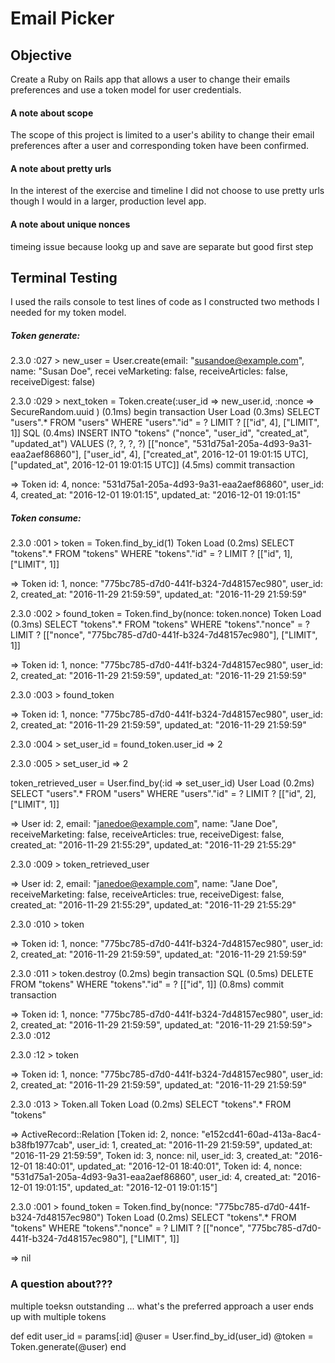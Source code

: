 # Email Picker

## Objective

Create a Ruby on Rails app that allows a user to change their emails preferences and use a token model for user credentials.

#### A note about scope

The scope of this project is limited to a user's ability to change their email preferences after a user and corresponding token have been confirmed.

#### A note about pretty urls

In the interest of the exercise and timeline I did not choose to use pretty urls though I would in a larger, production level app.

#### A note about unique nonces

timeing issue because lookg up and save are separate but good first step 

## Terminal Testing

I used the rails console to test lines of code as I constructed two methods I needed for my token model.

##### Token generate:

2.3.0 :027 > new_user = User.create(email: "susandoe@example.com", name: "Susan Doe", recei
veMarketing: false, receiveArticles: false, receiveDigest: false)

2.3.0 :029 > next_token = Token.create(:user_id => new_user.id, :nonce => SecureRandom.uuid
)
(0.1ms)  begin transaction
User Load (0.3ms)  SELECT  "users".* FROM "users" WHERE "users"."id" = ? LIMIT ?  [["id", 4], ["LIMIT", 1]]
SQL (0.4ms)  INSERT INTO "tokens" ("nonce", "user_id", "created_at", "updated_at") VALUES (?, ?, ?, ?)  [["nonce", "531d75a1-205a-4d93-9a31-eaa2aef86860"], ["user_id", 4], ["created_at", 2016-12-01 19:01:15 UTC], ["updated_at", 2016-12-01 19:01:15 UTC]]
 (4.5ms)  commit transaction

=> Token id: 4, nonce: "531d75a1-205a-4d93-9a31-eaa2aef86860", user_id: 4, created_at: "2016-12-01 19:01:15", updated_at: "2016-12-01 19:01:15"

##### Token consume:

2.3.0 :001 > token = Token.find_by_id(1)
  Token Load (0.2ms)  SELECT  "tokens".* FROM "tokens" WHERE "tokens"."id" = ? LIMIT ?  [["id", 1], ["LIMIT", 1]]

 => Token id: 1, nonce: "775bc785-d7d0-441f-b324-7d48157ec980", user_id: 2, created_at: "2016-11-29 21:59:59", updated_at: "2016-11-29 21:59:59"

2.3.0 :002 > found_token = Token.find_by(nonce:  token.nonce)
  Token Load (0.3ms)  SELECT  "tokens".* FROM "tokens" WHERE "tokens"."nonce" = ? LIMIT ?  [["nonce", "775bc785-d7d0-441f-b324-7d48157ec980"], ["LIMIT", 1]]

 => Token id: 1, nonce: "775bc785-d7d0-441f-b324-7d48157ec980", user_id: 2, created_at: "2016-11-29 21:59:59", updated_at: "2016-11-29 21:59:59"

2.3.0 :003 > found_token

 => Token id: 1, nonce: "775bc785-d7d0-441f-b324-7d48157ec980", user_id: 2, created_at: "2016-11-29 21:59:59", updated_at: "2016-11-29 21:59:59"

2.3.0 :004 > set_user_id = found_token.user_id
 => 2

2.3.0 :005 > set_user_id
 => 2

 token_retrieved_user = User.find_by(:id => set_user_id)
   User Load (0.2ms)  SELECT  "users".* FROM "users" WHERE "users"."id" = ? LIMIT ?  [["id", 2], ["LIMIT", 1]]

  => User id: 2, email: "janedoe@example.com", name: "Jane Doe", receiveMarketing: false, receiveArticles: true, receiveDigest: false, created_at: "2016-11-29 21:55:29", updated_at: "2016-11-29 21:55:29"

 2.3.0 :009 > token_retrieved_user

  => User id: 2, email: "janedoe@example.com", name: "Jane Doe", receiveMarketing: false, receiveArticles: true, receiveDigest: false, created_at: "2016-11-29 21:55:29", updated_at: "2016-11-29 21:55:29"

 2.3.0 :010 > token

  => Token id: 1, nonce: "775bc785-d7d0-441f-b324-7d48157ec980", user_id: 2, created_at: "2016-11-29 21:59:59", updated_at: "2016-11-29 21:59:59"

 2.3.0 :011 > token.destroy
    (0.2ms)  begin transaction
   SQL (0.5ms)  DELETE FROM "tokens" WHERE "tokens"."id" = ?  [["id", 1]]
    (0.8ms)  commit transaction

  => Token id: 1, nonce: "775bc785-d7d0-441f-b324-7d48157ec980", user_id: 2, created_at: "2016-11-29 21:59:59", updated_at: "2016-11-29 21:59:59">
 2.3.0 :012

2.3.0 :12 > token

  => Token id: 1, nonce: "775bc785-d7d0-441f-b324-7d48157ec980", user_id: 2, created_at: "2016-11-29 21:59:59", updated_at: "2016-11-29 21:59:59"

2.3.0 :013 > Token.all
   Token Load (0.2ms)  SELECT "tokens".* FROM "tokens"

  => ActiveRecord::Relation [Token id: 2, nonce: "e152cd41-60ad-413a-8ac4-b38fb1977cab", user_id: 1, created_at: "2016-11-29 21:59:59", updated_at: "2016-11-29 21:59:59", Token id: 3, nonce: nil, user_id: 3, created_at: "2016-12-01 18:40:01", updated_at: "2016-12-01 18:40:01", Token id: 4, nonce: "531d75a1-205a-4d93-9a31-eaa2aef86860", user_id: 4, created_at: "2016-12-01 19:01:15", updated_at: "2016-12-01 19:01:15"]

 2.3.0 :001 > found_token = Token.find_by(nonce: "775bc785-d7d0-441f-b324-7d48157ec980")
   Token Load (0.2ms)  SELECT  "tokens".* FROM "tokens" WHERE "tokens"."nonce" = ? LIMIT ?  [["nonce", "775bc785-d7d0-441f-b324-7d48157ec980"], ["LIMIT", 1]]

  => nil

### A question about???

multiple toeksn outstanding ... what's the preferred approach
 a user ends up with multiple tokens

def edit
  user_id = params[:id]
  @user = User.find_by_id(user_id)
  @token = Token.generate(@user)
end
